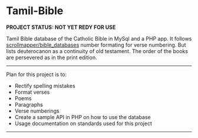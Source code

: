 # Tamil-Bible

**PROJECT STATUS: NOT YET REDY FOR USE**

Tamil Bible database of the Catholic Bible in MySql and a PHP app. It follows [scrollmapper/bible_databases](https://github.com/scrollmapper/bible_databases) number formating for verse numbering. But lists deuterocanon as a continuity of old testament. The order of the books are persevered as in the print edition.

---

Plan for this project is to:

* Rectify spelling mistakes
* Format verses
 * Poems
 * Paragraphs
 * Verse numberings
* Create a sample API in PHP on how to use the database
* Usage documentation on standards used for this project

---
